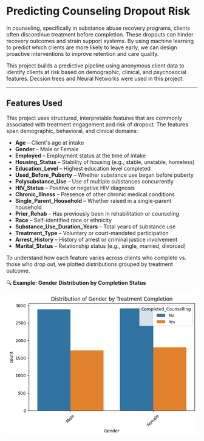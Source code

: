 # Predicting Counseling Dropout Risk

In counseling, specifically in substance abuse recovery programs, clients often discontinue treatment before completion. These dropouts can hinder recovery outcomes and strain support systems. By using machine learning to predict which clients are more likely to leave early, we can design proactive interventions to improve retention and care quality.

This project builds a predictive pipeline using anonymous client data to identify clients at risk based on demographic, clinical, and psychosocial features. Decsion trees and Neural Networks were used in this project.


---

## Features Used

This project uses structured, interpretable features that are commonly associated with treatment engagement and risk of dropout. The features span demographic, behavioral, and clinical domains:

- **Age** – Client's age at intake
- **Gender** – Male or Female
- **Employed** – Employment status at the time of intake
- **Housing_Status** – Stability of housing (e.g., stable, unstable, homeless)
- **Education_Level** – Highest education level completed
- **Used_Before_Puberty** – Whether substance use began before puberty
- **Polysubstance_Use** – Use of multiple substances concurrently
- **HIV_Status** – Positive or negative HIV diagnosis
- **Chronic_Illness** – Presence of other chronic medical conditions
- **Single_Parent_Household** – Whether raised in a single-parent household
- **Prior_Rehab** – Has previously been in rehabilitation or counseling
- **Race** – Self-identified race or ethnicity
- **Substance_Use_Duration_Years** – Total years of substance use
- **Treatment_Type** – Voluntary or court-mandated participation
- **Arrest_History** – History of arrest or criminal justice involvement
- **Marital_Status** – Relationship status (e.g., single, married, divorced)

To understand how each feature varies across clients who complete vs. those who drop out, we plotted distributions grouped by treatment outcome.

🔍 **Example: Gender Distribution by Completion Status**

![Gender Distribution](images/gender.png)

